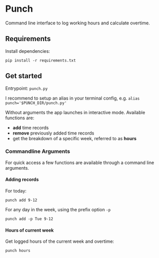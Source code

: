 # Punch

Command line interface to log working hours and calculate overtime.

## Requirements

Install dependencies:

```
pip install -r requirements.txt
```

## Get started

Entrypoint: `punch.py`

I recommend to setup an alias in your terminal config, e.g. `alias punch='$PUNCH_DIR/punch.py'`

Without arguments the app launches in interactive mode. Available functions are:
* __add__ time records
* __remove__ previously added time records
* get the breakdown of a specific week, referred to as __hours__


### Commandline Arguments
For quick access a few functions are available through a command line arguments.
#### Adding records
For today: 
```
punch add 9-12
```
For any day in the week, using the prefix option `-p`
```
punch add -p Tue 9-12
```
#### Hours of current week
Get logged hours of the current week and overtime:

```
punch hours
```

